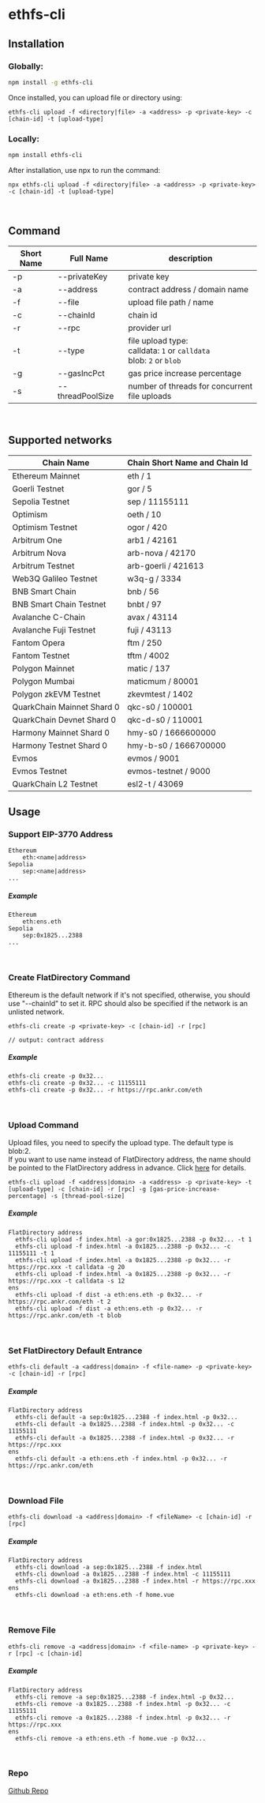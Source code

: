 # ethfs-cli

## Installation
### Globally:
```bash
npm install -g ethfs-cli
```

Once installed, you can upload file or directory using:
```
ethfs-cli upload -f <directory|file> -a <address> -p <private-key> -c [chain-id] -t [upload-type]
```

### Locally:
```bash
npm install ethfs-cli
```

After installation, use npx to run the command:
```
npx ethfs-cli upload -f <directory|file> -a <address> -p <private-key> -c [chain-id] -t [upload-type]
```
<br/>


## Command
| Short Name | Full Name        | description                                                                |   
|------------|------------------|----------------------------------------------------------------------------|
| -p         | --privateKey     | private key                                                                |
| -a         | --address        | contract address / domain name                                             |
| -f         | --file           | upload file path / name                                                    |
| -c         | --chainId        | chain id                                                                   |
| -r         | --rpc            | provider url                                                               |
| -t         | --type           | file upload type:<br/>calldata: `1` or `calldata` <br/>blob: `2` or `blob` |
| -g         | --gasIncPct      | gas price increase percentage                                              |
| -s         | --threadPoolSize | number of threads for concurrent file uploads                              |
 <br/>


## Supported networks
| Chain Name                 | Chain Short Name and Chain Id |
|----------------------------|-------------------------------|
| Ethereum Mainnet           | eth / 1                       | 
| Goerli Testnet             | gor / 5                       | 
| Sepolia Testnet            | sep / 11155111                | 
| Optimism                   | oeth / 10                     | 
| Optimism Testnet           | ogor / 420                    | 
| Arbitrum One               | arb1 / 42161                  | 
| Arbitrum Nova              | arb-nova / 42170              | 
| Arbitrum Testnet           | arb-goerli / 421613           | 
| Web3Q Galileo Testnet      | w3q-g / 3334                  | 
| BNB Smart Chain            | bnb / 56                      | 
| BNB Smart Chain Testnet    | bnbt / 97                     | 
| Avalanche C-Chain          | avax / 43114                  | 
| Avalanche Fuji Testnet     | fuji / 43113                  | 
| Fantom Opera               | ftm / 250                     | 
| Fantom Testnet             | tftm / 4002                   | 
| Polygon Mainnet            | matic / 137                   | 
| Polygon Mumbai             | maticmum / 80001              | 
| Polygon zkEVM Testnet      | zkevmtest / 1402              | 
| QuarkChain Mainnet Shard 0 | qkc-s0 / 100001               |
| QuarkChain Devnet Shard 0  | qkc-d-s0 / 110001             |
| Harmony Mainnet Shard 0    | hmy-s0 / 1666600000           |
| Harmony Testnet Shard 0    | hmy-b-s0 / 1666700000         |
| Evmos                      | evmos / 9001                  | 
| Evmos Testnet              | evmos-testnet / 9000          |
| QuarkChain L2 Testnet      | esl2-t / 43069                |
 

## Usage
### Support EIP-3770 Address
```
Ethereum
    eth:<name|address>
Sepolia
    sep:<name|address>
...    
```
##### Example
```
Ethereum
    eth:ens.eth
Sepolia
    sep:0x1825...2388
...
```
<br/>


### Create FlatDirectory Command
Ethereum is the default network if it's not specified, otherwise, you should use "--chainId" to set it. RPC should also be specified if the network is an unlisted network.
```
ethfs-cli create -p <private-key> -c [chain-id] -r [rpc]

// output: contract address 
```
##### Example
```
ethfs-cli create -p 0x32...
ethfs-cli create -p 0x32... -c 11155111
ethfs-cli create -p 0x32... -r https://rpc.ankr.com/eth
```
<br/>


### Upload Command
Upload files, you need to specify the upload type. The default type is blob:2.<br/>
If you want to use name instead of FlatDirectory address, the name should be pointed to the FlatDirectory 
address in advance. Click [here](https://docs.web3url.io/tutorials-on-ethstorage-early-testnet/bind-domain-names-to-your-flatdirectory) for details.
```
ethfs-cli upload -f <address|domain> -a <address> -p <private-key> -t [upload-type] -c [chain-id] -r [rpc] -g [gas-price-increase-percentage] -s [thread-pool-size]
```
##### Example
```
FlatDirectory address
  ethfs-cli upload -f index.html -a gor:0x1825...2388 -p 0x32... -t 1
  ethfs-cli upload -f index.html -a 0x1825...2388 -p 0x32... -c 11155111 -t 1
  ethfs-cli upload -f index.html -a 0x1825...2388 -p 0x32... -r https://rpc.xxx -t calldata -g 20
  ethfs-cli upload -f index.html -a 0x1825...2388 -p 0x32... -r https://rpc.xxx -t calldata -s 12
ens
  ethfs-cli upload -f dist -a eth:ens.eth -p 0x32... -r https://rpc.ankr.com/eth -t 2
  ethfs-cli upload -f dist -a eth:ens.eth -p 0x32... -r https://rpc.ankr.com/eth -t blob
```
<br/>


### Set FlatDirectory Default Entrance
```
ethfs-cli default -a <address|domain> -f <file-name> -p <private-key> -c [chain-id] -r [rpc]
```
##### Example
```
FlatDirectory address
  ethfs-cli default -a sep:0x1825...2388 -f index.html -p 0x32...
  ethfs-cli default -a 0x1825...2388 -f index.html -p 0x32... -c 11155111
  ethfs-cli default -a 0x1825...2388 -f index.html -p 0x32... -r https://rpc.xxx
ens
  ethfs-cli default -a eth:ens.eth -f index.html -p 0x32... -r https://rpc.ankr.com/eth
```
<br/>


### Download File
```
ethfs-cli download -a <address|domain> -f <fileName> -c [chain-id] -r [rpc]
```
##### Example
```
FlatDirectory address
  ethfs-cli download -a sep:0x1825...2388 -f index.html
  ethfs-cli download -a 0x1825...2388 -f index.html -c 11155111
  ethfs-cli download -a 0x1825...2388 -f index.html -r https://rpc.xxx
ens
  ethfs-cli download -a eth:ens.eth -f home.vue
```
<br/>


### Remove File
```
ethfs-cli remove -a <address|domain> -f <file-name> -p <private-key> -r [rpc] -c [chain-id]
```
##### Example
```
FlatDirectory address
  ethfs-cli remove -a sep:0x1825...2388 -f index.html -p 0x32...
  ethfs-cli remove -a 0x1825...2388 -f index.html -p 0x32... -c 11155111
  ethfs-cli remove -a 0x1825...2388 -f index.html -p 0x32... -r https://rpc.xxx
ens
  ethfs-cli remove -a eth:ens.eth -f home.vue -p 0x32...
```
<br/>

### Repo
[Github Repo](https://github.com/ethstorage/ethfs-cli/)
